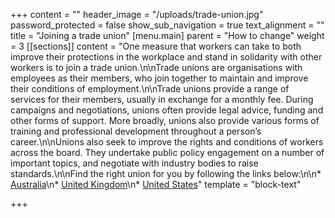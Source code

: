 +++
content = ""
header_image = "/uploads/trade-union.jpg"
password_protected = false
show_sub_navigation = true
text_alignment = ""
title = "Joining a trade union"
[menu.main]
parent = "How to change"
weight = 3
[[sections]]
content = "One measure that workers can take to both improve their protections in the workplace and stand in solidarity with other workers is to join a trade union.\n\nTrade unions are organisations with employees as their members, who join together to maintain and improve their conditions of employment.\n\nTrade unions provide a range of services for their members, usually in exchange for a monthly fee. During campaigns and negotiations, unions often provide legal advice, funding and other forms of support. More broadly, unions also provide various forms of training and professional development throughout a person’s career.\n\nUnions also seek to improve the rights and conditions of workers across the board. They undertake public policy engagement on a number of important topics, and negotiate with industry bodies to raise standards.\n\nFind the right union for you by following the links below:\n\n* [Australia](https://join.australianunions.org.au/)\n* [United Kingdom](https://findyourunion.tuc.org.uk/)\n* [United States](https://www.unionfacts.com/cuf/)"
template = "block-text"

+++
